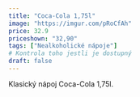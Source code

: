 ```yaml
---
title: "Coca-Cola 1,75l"
image: "https://imgur.com/pRoCfAh"
price: 32.9
priceshown: "32,90"
tags: ["Nealkoholické nápoje"]
# Kontrola toho jestli je dostupný
draft: false
---
```


Klasický nápoj Coca-Cola 1,75l.

